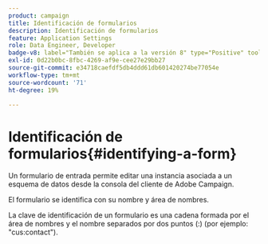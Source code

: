 ```yaml
---
product: campaign
title: Identificación de formularios
description: Identificación de formularios
feature: Application Settings
role: Data Engineer, Developer
badge-v8: label="También se aplica a la versión 8" type="Positive" tooltip="También se aplica a Campaign v8"
exl-id: 0d22b0bc-8fbc-4269-af9e-cee27e29bb27
source-git-commit: e34718caefdf5db4ddd61db601420274be77054e
workflow-type: tm+mt
source-wordcount: '71'
ht-degree: 19%

---
```


# Identificación de formularios{#identifying-a-form}



Un formulario de entrada permite editar una instancia asociada a un esquema de datos desde la consola del cliente de Adobe Campaign.

El formulario se identifica con su nombre y área de nombres.

La clave de identificación de un formulario es una cadena formada por el área de nombres y el nombre separados por dos puntos (:) (por ejemplo: &quot;cus:contact&quot;).
